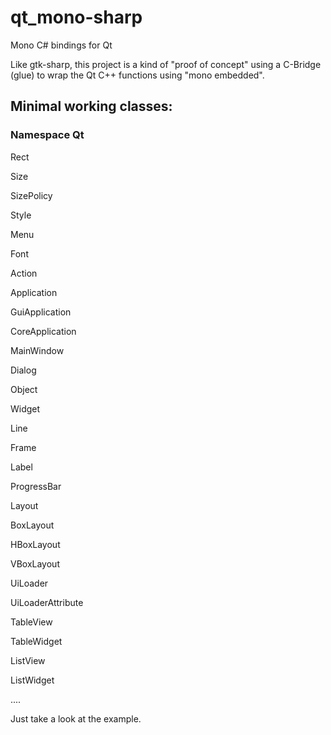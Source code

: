 # qt_mono-sharp
Mono C# bindings for Qt

Like gtk-sharp, this project is a kind of "proof of concept"
using a C-Bridge (glue) to wrap the Qt C++ functions using "mono embedded".

## Minimal working classes:

### Namespace Qt

  Rect
  
  Size
  
  SizePolicy
  
  Style
  
  Menu
  
  Font
  
  Action
  
  Application
  
  GuiApplication
  
  CoreApplication
  
  MainWindow
  
  Dialog
  
  Object
  
  Widget
  
  Line
  
  Frame
  
  Label
  
  ProgressBar
  
  Layout
  
  BoxLayout
  
  HBoxLayout
  
  VBoxLayout
  
  UiLoader
  
  UiLoaderAttribute
  
  TableView
  
  TableWidget
  
  ListView
  
  ListWidget
  
  ....
  
  
  Just take a look at the example.
